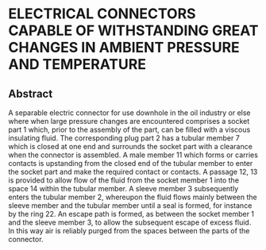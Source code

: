 # ELECTRICAL CONNECTORS CAPABLE OF WITHSTANDING GREAT CHANGES IN AMBIENT PRESSURE AND TEMPERATURE

## Abstract
A separable electric connector for use downhole in the oil industry or else where when large pressure changes are encountered comprises a socket part 1 which, prior to the assembly of the part, can be filled with a viscous insulating fluid. The corresponding plug part 2 has a tubular member 7 which is closed at one end and surrounds the socket part with a clearance when the connector is assembled. A male member 11 which forms or carries contacts is upstanding from the closed end of the tubular member to enter the socket part and make the required contact or contacts. A passage 12, 13 is provided to allow flow of the fluid from the socket member 1 into the space 14 within the tubular member. A sleeve member 3 subsequently enters the tubular member 2, whereupon the fluid flows mainly between the sleeve member and the tubular member until a seal is formed, for instance by the ring 22. An escape path is formed, as between the socket member 1 and the sleeve member 3, to allow the subsequent escape of excess fluid. In this way air is reliably purged from the spaces between the parts of the connector.